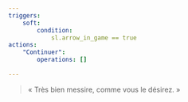 ```yaml
---
triggers:
    soft:
        condition:
            sl.arrow_in_game == true
actions:
    "Continuer":
        operations: []
        
---
```


> « Très bien messire, comme vous le désirez. »
